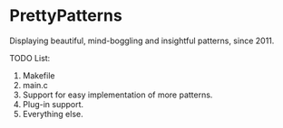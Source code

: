 PrettyPatterns
==============

Displaying beautiful, mind-boggling and insightful patterns, since 2011.

TODO List:

1. Makefile
2. main.c
3. Support for easy implementation of more patterns.
4. Plug-in support.
5. Everything else.